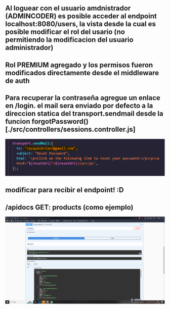 ## Al loguear con el usuario amdnistrador (ADMINCODER) es posible acceder al endpoint localhost:8080/users, la vista desde la cual es posible modificar el rol del usario (no permitiendo la modificacion del usuario administrador)

## Rol PREMIUM agregado y los permisos fueron modificados directamente desde el middleware de auth

## Para recuperar la contraseña agregue un enlace en /login. el mail sera enviado por defecto a la direccion statica del transport.sendmail desde la funcion forgotPassword() [./src/controllers/sessions.controller.js]

![transporterConfig](/src/public/img/transport.PNG)

## modificar para recibir el endpoint! :D

## /apidocs GET: products (como ejemplo)

![swaggerUi](/src/public/img/swaggerUi.PNG)
